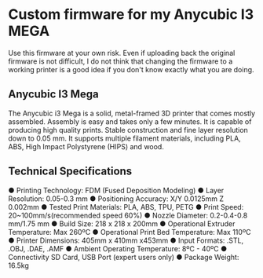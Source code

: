 # Custom firmware for my Anycubic I3 MEGA

Use this firmware at your own risk. Even if uploading back the original firmware is not difficult, I do not think that changing the firmware to a working printer is a good idea if you don't know exactly what you are doing.

## Anycubic I3 Mega

The Anycubic i3 Mega is a solid, metal-framed 3D printer that comes mostly assembled. Assembly is easy and takes only a few minutes. It is capable of producing high quality prints. Stable construction and fine layer resolution down to 0.05 mm. It supports multiple filament materials, including PLA, ABS, High Impact Polystyrene (HIPS) and wood.

## Technical Specifications

● Printing Technology: FDM (Fused Deposition Modeling)
● Layer Resolution: 0.05-0.3 mm
● Positioning Accuracy: X/Y 0.0125mm Z 0.002mm
● Tested Print Materials: PLA, ABS, TPU, PETG
● Print Speed: 20~100mm/s(recommended speed 60%)
● Nozzle Diameter: 0.2-0.4-0.8 mm/1.75 mm
● Build Size: 218 x 218 x 200mm
● Operational Extruder Temperature: Max 260ºC
● Operational Print Bed Temperature: Max 110ºC
● Printer Dimensions: 405mm x 410mm x453mm
● Input Formats: .STL, .OBJ, .DAE, .AMF
● Ambient Operating Temperature: 8ºC - 40ºC
● Connectivity SD Card, USB Port (expert users only)
● Package Weight: 16.5kg
